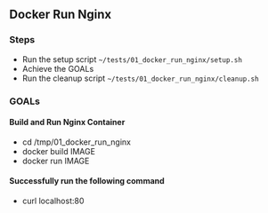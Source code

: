 ## Docker Run Nginx
### Steps

* Run the setup script
```~/tests/01_docker_run_nginx/setup.sh```
* Achieve the GOALs
* Run the cleanup script
```~/tests/01_docker_run_nginx/cleanup.sh```

### GOALs

#### Build and Run Nginx Container
* cd /tmp/01_docker_run_nginx
* docker build IMAGE
* docker run IMAGE

#### Successfully run the following command

* curl localhost:80

